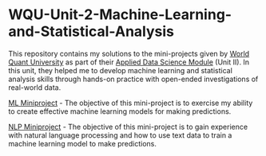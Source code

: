 # WQU-Unit-2-Machine-Learning-and-Statistical-Analysis

This repository contains my solutions to the mini-projects given by [World Quant University](https://wqu.org/) as part of their [Applied Data Science Module](https://wqu.org/programs/data-science) (Unit II).
In this unit, they helped me to develop machine learning and statistical analysis skills through hands-on practice with open-ended investigations of real-world data.

[ML Miniproject](https://github.com/ajaykumarr28/WQU-Unit-2-Machine-Learning-and-Statistical-Analysis/blob/master/ml.ipynb) - The objective of this mini-project is to exercise my ability to create effective machine learning models for making predictions.

[NLP Miniproject](https://github.com/ajaykumarr28/WQU-Unit-2-Machine-Learning-and-Statistical-Analysis/blob/master/nlp.ipynb) - The objective of this mini-project is to gain experience with natural language processing and how to use text data to train a machine learning model to make predictions.
